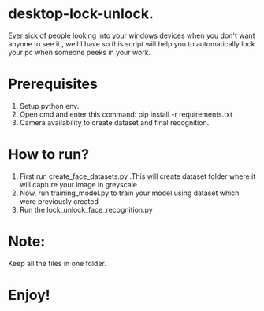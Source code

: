 # desktop-lock-unlock.
Ever sick of people looking into your windows devices when you don't want anyone to see it , well I have so this script will help you to automatically lock your pc when someone peeks in your work.
# Prerequisites
1. Setup python env.
2. Open cmd and enter this command:
      pip install -r requirements.txt
3. Camera availability to create dataset and final recognition.
# How to run?
1. First run create_face_datasets.py .This will create dataset folder where it will capture your image in greyscale
2. Now, run training_model.py to train your model using dataset which were previously created
3. Run the lock_unlock_face_recognition.py 

# Note:
Keep all the files in one folder.

# Enjoy!

